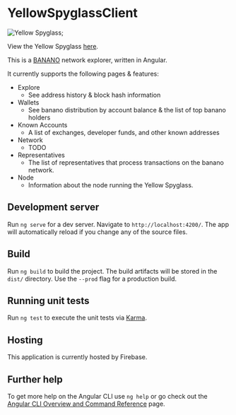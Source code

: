 # YellowSpyglassClient

![Yellow Spyglass]('./src/assets/logo.PNG');

View the Yellow Spyglass [here](https://www.yellowspyglass.com/).

This is a [BANANO](https://banano.cc/) network explorer, written in Angular.  

It currently supports the following pages & features:

- Explore
  - See address history & block hash information
- Wallets
  - See banano distribution by account balance & the list of top banano holders
- Known Accounts
  - A list of exchanges, developer funds, and other known addresses
- Network
  - TODO
- Representatives
  - The list of representatives that process transactions on the banano network.
- Node
  - Information about the node running the Yellow Spyglass.
    

## Development server

Run `ng serve` for a dev server. Navigate to `http://localhost:4200/`. The app will automatically reload if you change any of the source files.

## Build

Run `ng build` to build the project. The build artifacts will be stored in the `dist/` directory. Use the `--prod` flag for a production build.

## Running unit tests

Run `ng test` to execute the unit tests via [Karma](https://karma-runner.github.io).

## Hosting

This application is currently hosted by Firebase.

## Further help

To get more help on the Angular CLI use `ng help` or go check out the [Angular CLI Overview and Command Reference](https://angular.io/cli) page.
